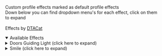 Custom profile effects marked as default profile effects<br>Down below you can find dropdown menu's for each effect, click on them to expand<br><br>Effects by [DTACat][dtacatgh]

<details open>
<summary>Available Effects</summary>

<details>
<summary>Doors Guiding Light (click here to expand)</summary>

```
https://customeffects.github.io/DefaultEffects/Assets/DoorsGuidingLight.png
```
![](Assets/DoorsGuidingLight.png)
</details>

<details>
<summary>Smile (click here to expand)</summary>

```
https://customeffects.github.io/DefaultEffects/Assets/Assets/Smile.gif
```
![](Assets/Smile.gif)

```
https://customeffects.github.io/DefaultEffects/Assets/Assets/Smile.png
```
![](Assets/Smile.png)
</details>

[dtacatgh]: https://github.com/DTACat

